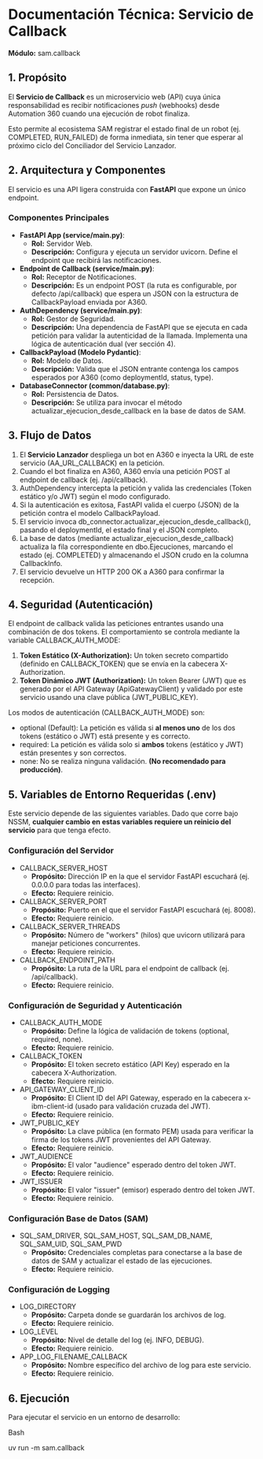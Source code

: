 # **Documentación Técnica: Servicio de Callback**

**Módulo:** sam.callback

## **1. Propósito**

El **Servicio de Callback** es un microservicio web (API) cuya única responsabilidad es recibir notificaciones *push* (webhooks) desde Automation 360 cuando una ejecución de robot finaliza.

Esto permite al ecosistema SAM registrar el estado final de un robot (ej. COMPLETED, RUN_FAILED) de forma inmediata, sin tener que esperar al próximo ciclo del Conciliador del Servicio Lanzador.

## **2. Arquitectura y Componentes**

El servicio es una API ligera construida con **FastAPI** que expone un único endpoint.

### **Componentes Principales**

* **FastAPI App (service/main.py)**:  
  * **Rol:** Servidor Web.  
  * **Descripción:** Configura y ejecuta un servidor uvicorn. Define el endpoint que recibirá las notificaciones.  
* **Endpoint de Callback (service/main.py)**:  
  * **Rol:** Receptor de Notificaciones.  
  * **Descripción:** Es un endpoint POST (la ruta es configurable, por defecto /api/callback) que espera un JSON con la estructura de CallbackPayload enviada por A360.  
* **AuthDependency (service/main.py)**:  
  * **Rol:** Gestor de Seguridad.  
  * **Descripción:** Una dependencia de FastAPI que se ejecuta en cada petición para validar la autenticidad de la llamada. Implementa una lógica de autenticación dual (ver sección 4).  
* **CallbackPayload (Modelo Pydantic)**:  
  * **Rol:** Modelo de Datos.  
  * **Descripción:** Valida que el JSON entrante contenga los campos esperados por A360 (como deploymentId, status, type).  
* **DatabaseConnector (common/database.py)**:  
  * **Rol:** Persistencia de Datos.  
  * **Descripción:** Se utiliza para invocar el método actualizar_ejecucion_desde_callback en la base de datos de SAM.

## **3. Flujo de Datos**

1. El **Servicio Lanzador** despliega un bot en A360 e inyecta la URL de este servicio (AA_URL_CALLBACK) en la petición.  
2. Cuando el bot finaliza en A360, A360 envía una petición POST al endpoint de callback (ej. /api/callback).  
3. AuthDependency intercepta la petición y valida las credenciales (Token estático y/o JWT) según el modo configurado.  
4. Si la autenticación es exitosa, FastAPI valida el cuerpo (JSON) de la petición contra el modelo CallbackPayload.  
5. El servicio invoca db_connector.actualizar_ejecucion_desde_callback(), pasando el deploymentId, el estado final y el JSON completo.  
6. La base de datos (mediante actualizar_ejecucion_desde_callback) actualiza la fila correspondiente en dbo.Ejecuciones, marcando el estado (ej. COMPLETED) y almacenando el JSON crudo en la columna CallbackInfo.  
7. El servicio devuelve un HTTP 200 OK a A360 para confirmar la recepción.

## **4. Seguridad (Autenticación)**

El endpoint de callback valida las peticiones entrantes usando una combinación de dos tokens. El comportamiento se controla mediante la variable CALLBACK_AUTH_MODE:

1. **Token Estático (X-Authorization):** Un token secreto compartido (definido en CALLBACK_TOKEN) que se envía en la cabecera X-Authorization.  
2. **Token Dinámico JWT (Authorization):** Un token Bearer (JWT) que es generado por el API Gateway (ApiGatewayClient) y validado por este servicio usando una clave pública (JWT_PUBLIC_KEY).

Los modos de autenticación (CALLBACK_AUTH_MODE) son:

* optional (Default): La petición es válida si **al menos uno** de los dos tokens (estático o JWT) está presente y es correcto.  
* required: La petición es válida solo si **ambos** tokens (estático y JWT) están presentes y son correctos.  
* none: No se realiza ninguna validación. **(No recomendado para producción)**.

## **5. Variables de Entorno Requeridas (.env)**

Este servicio depende de las siguientes variables. Dado que corre bajo NSSM, **cualquier cambio en estas variables requiere un reinicio del servicio** para que tenga efecto.

### **Configuración del Servidor**

* CALLBACK_SERVER_HOST  
  * **Propósito:** Dirección IP en la que el servidor FastAPI escuchará (ej. 0.0.0.0 para todas las interfaces).  
  * **Efecto:** Requiere reinicio.  
* CALLBACK_SERVER_PORT  
  * **Propósito:** Puerto en el que el servidor FastAPI escuchará (ej. 8008).  
  * **Efecto:** Requiere reinicio.  
* CALLBACK_SERVER_THREADS  
  * **Propósito:** Número de "workers" (hilos) que uvicorn utilizará para manejar peticiones concurrentes.  
  * **Efecto:** Requiere reinicio.  
* CALLBACK_ENDPOINT_PATH  
  * **Propósito:** La ruta de la URL para el endpoint de callback (ej. /api/callback).  
  * **Efecto:** Requiere reinicio.

### **Configuración de Seguridad y Autenticación**

* CALLBACK_AUTH_MODE  
  * **Propósito:** Define la lógica de validación de tokens (optional, required, none).  
  * **Efecto:** Requiere reinicio.  
* CALLBACK_TOKEN  
  * **Propósito:** El token secreto estático (API Key) esperado en la cabecera X-Authorization.  
  * **Efecto:** Requiere reinicio.  
* API_GATEWAY_CLIENT_ID  
  * **Propósito:** El Client ID del API Gateway, esperado en la cabecera x-ibm-client-id (usado para validación cruzada del JWT).  
  * **Efecto:** Requiere reinicio.  
* JWT_PUBLIC_KEY  
  * **Propósito:** La clave pública (en formato PEM) usada para verificar la firma de los tokens JWT provenientes del API Gateway.  
  * **Efecto:** Requiere reinicio.  
* JWT_AUDIENCE  
  * **Propósito:** El valor "audience" esperado dentro del token JWT.  
  * **Efecto:** Requiere reinicio.  
* JWT_ISSUER  
  * **Propósito:** El valor "issuer" (emisor) esperado dentro del token JWT.  
  * **Efecto:** Requiere reinicio.

### **Configuración Base de Datos (SAM)**

* SQL_SAM_DRIVER, SQL_SAM_HOST, SQL_SAM_DB_NAME, SQL_SAM_UID, SQL_SAM_PWD  
  * **Propósito:** Credenciales completas para conectarse a la base de datos de SAM y actualizar el estado de las ejecuciones.  
  * **Efecto:** Requiere reinicio.

### **Configuración de Logging**

* LOG_DIRECTORY  
  * **Propósito:** Carpeta donde se guardarán los archivos de log.  
  * **Efecto:** Requiere reinicio.  
* LOG_LEVEL  
  * **Propósito:** Nivel de detalle del log (ej. INFO, DEBUG).  
  * **Efecto:** Requiere reinicio.  
* APP_LOG_FILENAME_CALLBACK  
  * **Propósito:** Nombre específico del archivo de log para este servicio.  
  * **Efecto:** Requiere reinicio.

## **6. Ejecución**

Para ejecutar el servicio en un entorno de desarrollo:

Bash

uv run -m sam.callback

